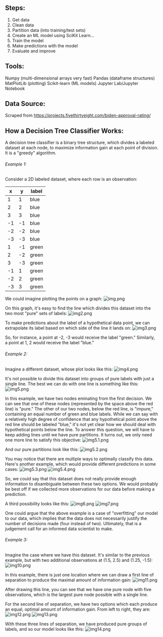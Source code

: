 ## Steps:

1. Get data
2. Clean data
3. Partition data (into training/test sets)
4. Create an ML model using SciKit Learn...
5. Train the model
6. Make predictions with the model
7. Evaluate and improve


## Tools:

Numpy (multi-dimensional arrays very fast)
Pandas (dataframe structures)
MatPlotLib (plotting)
Scikit-learn (ML models)
Jupyter Lab/Jupyter Notebook


## Data Source:
Scraped from https://projects.fivethirtyeight.com/biden-approval-rating/


## How a Decision Tree Classifier Works:

A decision tree classifier is a binary tree structure, 
which divides a labeled dataset at each node, 
to maximize information gain at each point of division. 
It is a "greedy" algorithm.

###### Example 1:
Consider a 2D labeled dataset, where each row is an observation:

| x   | y   | label |
|-----|-----|-------|
| 1   | 1   | blue  |
| 2   | 2   | blue  |
| 3   | 3   | blue  |
| -1  | -1  | blue  |
| -2  | -2  | blue  |
| -3  | -3  | blue  |
| 1   | -1  | green |
| 2   | -2  | green |
| 3   | -3  | green |
| -1  | 1   | green |
| -2  | 2   | green |
| -3  | 3   | green |


We could imagine plotting the points on a graph:
![img.png](img.png)

On this graph, it's easy to find the line which divides this dataset into the two most "pure" sets of labels:
![img2.png](img2.png)

To make predictions about the label of a hypothetical data point, 
we can extrapolate its label based on which side of the line it lands on:
![img3.png](img3.png)

So, for instance, a point at -2, -3 would receive the label "green." 
Similarly, a point at 1, 2 would receive the label "blue."

###### Example 2:

Imagine a different dataset, whose plot looks like this:
![img4.png](img4.png)

It's not possible to divide this dataset into groups of pure labels with just a single line. 
The best we can do with one line is something like this:
![img5.png](img5.png)

In this example, we have two nodes eminating from the first decision.
We can see that one of these nodes (represented by the space above the red line) is "pure."
The other of our two nodes, below the red  line, is "impure," containing an equal number of green and blue labels. 
While we can say with a relatively high degree of confidence 
that any hypothetical point above the red line should be labeled "blue," 
it's not yet clear how we should deal with hypothetical points below the line. 
To answer this question, we will have to keep adding lines until we have pure partitions. 
It turns out, we only need one more line to satisfy this objective:
![img5.1.png](img5.1.png)

And our pure partitions look like this:
![img5.2.png](img5.2.png)

You may notice that there are multiple ways to optimally classify this data. 
Here's another example, which would provide different predictions in some cases: 
![img5.3.png](img5.3.png)
![img5.4.png](img5.4.png)

So, we could say that this dataset does not really provide enough information to disambiguate between these two options. 
We would probably be best off if we collected more observations for our data before making a prediction.

A third possibility looks like this:
![img6.png](img6.png)
![img7.png](img7.png)

One could argue that the above example is a case of "overfitting" our model to our data, 
which implies that the data does not necessarily justify the number of decisions made (four instead of two).
Ultimately, that is a judgement call for an informed data scientist to make.


###### Example 3:

Imagine the case where we have this dataset. 
It's similar to the previous example, but with two additional observations at (1.5, 2.5) and (1.25, -1.5):
![img10.png](img10.png)

In this example, there is just one location where we can draw a first line of separation 
to produce the maximal amount of information gain:
![img11.png](img11.png)

After drawing this line, you can see that we have one pure node with five observations, 
which is the largest pure node possible with a single line.

For the second line of separation, we have two options which each produce an equal, optimal amount of information gain. 
From left to right, they are:
![img12.png](img12.png)
![img13.png](img13.png)

With these three lines of separation, we have produced pure groups of labels, and so our model looks like this:
![img14.png](img14.png)
